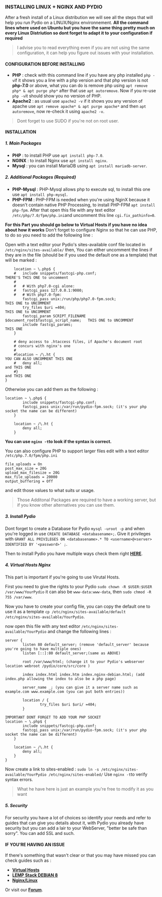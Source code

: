 ### INSTALLING LINUX + NGINX AND PYDIO
After a fresh install of a Linux distribution we will see all the steps that will help you run Pydio on a LINUX/Nginx environnement.
**All the command lines where used on Ubuntu but you have the same thing pretty much on every Linux Distriution so dont forget to adapt it to your configuration if required**

> I advise you to read everything even if you are not using the same configuration, it can help you figure out issues with your installation.

#### CONFIGURATION BEFORE INSTALLING
+ **PHP** : check with this command line if you have any php installed `php -v`if it shows you a line with a php version and that php version is not **php-7.0** or above,
what you can do is remove php using `apt remove php* & apt purge php*`
after that use `apt autoremove`. Now if you re-use `php -v`it should show you no version of PHP.
+ **Apache2** : as usual use `apache2 -v` if it shows you any version of apache use `apt remove apache* & apt purge apache*`
and then `apt autoremove`, now re-check it using `apache2 -v`.

> Dont forget to use SUDO if you're not on root user.

#### INSTALLATION

##### 1. Main Packages
+ **PHP** : to install PHP use `apt install php-7.0`.
+ **NGINX** : to install Nginx use `apt install nginx`.
+ **Mysql** : you can install MariaDB using `apt install mariadb-server`.


##### 2. Additional Packages (Required)

+ **PHP-Mysql** : PHP-Mysql allows php to execute sql, to install this one use `apt install php-mysql`.
+ **PHP-FPM** : PHP-FPM is needed when you're using NginX because it doesn't contain native PHP Processing,
to install PHP-FPM `apt install php-fpm`.
After that open this file with any text editor `/etc/php/7.0/fpm/php.ini`and uncomment this line `cgi.fix_pathinfo=0`.

**For this Part you should go below to Virtual Hosts if you have no idea about how it works**
Don't forget to configure Nginx so that he can use PHP, to do so you need to add the following line :

Open with a text editor your Pydio's sites-available conf file located in `/etc/nginx/sites-available/` then,
You can either uncomment the lines if they are in the file (should be if you used the default one as a template) that will be marked :
```
	location ~ \.php$ {
	#	include snippets/fastcgi-php.conf;                                  THERE'S THIS ONE to uncomment
	#
	#	# With php7.0-cgi alone:
	#	fastcgi_pass 127.0.0.1:9000;
	#	# With php7.0-fpm:
		fastcgi_pass unix:/run/php/php7.0-fpm.sock;                         THIS ONE to UNCOMMENT
		try_files $uri =404;                                                THIS ONE to UNCOMMENT   
		fastcgi_param SCRIPT_FILENAME $document_root$fastcgi_script_name;   THIS ONE to UNCOMMENT
		include fastcgi_params;		                                        THIS ONE 
	}

	# deny access to .htaccess files, if Apache's document root
	# concurs with nginx's one
	#
	#location ~ /\.ht {                                                     YOU CAN ALSO UNCOMMENT THIS ONE
	#	deny all;                                                           and THIS ONE 
	#}                                                                      and THIS ONE
}

```

Otherwise you can add them as the following :
```
location ~ \.php$ {
        include snippets/fastcgi-php.conf;
        fastcgi_pass unix:/var/run/pydio-fpm.sock; (it's your php socket the name can be different)
    }

    location ~ /\.ht {
        deny all;
    }
```

**You can use `nginx -t`to look if the syntax is correct.**

You can also configure PHP to support larger files edit with a text editor `/etc/php.7.0/fpm/php.ini`
```
file_uploads = On
post_max_size = 20G
upload_max_filesize = 20G
max_file_uploads = 20000
output_buffering = Off
```
and edit those values to what suits ur usage.  


> Those Additonal Packages are required to have a working server, but if you know other alternatives you can use them.

##### 3. Install Pydio
Dont forget to create a Database for Pydio `mysql -uroot -p`
and when you're logged in use `CREATE DATABASE <databasename>;`.
Give it privileges with `GRANT ALL PRIVILEGES ON <databasename>.* TO <username>@<server> IDENTIFIED BY '<password>' ;`.

Then to install Pydio you have multiple ways check them right **[HERE](https://pydio.com/en/docs/v8/installation-guide)**.


##### 4. Virtual Hosts Nginx
This part is important if you're going to use Virutal Hosts.

First you need to give the rights to your Pydio `sudo chown -R $USER:$USER /var/www/YourPydio`
it can also be `www-data:www-data`,
then `sudo chmod -R 755 /var/www`.


Now you have to create your config file, you can copy the default one to use it as a template 
`cp /etc/nginx/sites-available/default /etc/nginx/sites-available/YourPydio`.

now open this file with any text editor `/etc/nginx/sites-available/YourPydio`
and change the following lines :
```
server {
        listen 80 default_server; (remove 'default_server' because you're going to have multiple ones)
        listen [::]:80 default_server;(same as ABOVE)

        root /var/www/html; (change it to your Pydio's webserver location webroot /pydio/core/src/core )
        
        index index.html index.htm index.nginx-debian.html; (add index.php allowing the index to also be a php page)

        server_name _; (you can give it a server name such as example.com www.example.com (you can put both entries))

        location / {
                try_files $uri $uri/ =404;
        }

IMPORTANT DONT FORGET TO ADD YOUR PHP SOCKET 
location ~ \.php$ {
        include snippets/fastcgi-php.conf;
        fastcgi_pass unix:/var/run/pydio-fpm.sock; (it's your php socket the name can be different)
    }

    location ~ /\.ht {
        deny all;
    }
}

```
Now create a link to sites-enabled :
`sudo ln -s /etc/nginx/sites-available/YourPydio /etc/nginx/sites-enabled/` 
Use `nginx -t`to verify syntax errors.

>What he have here is just an example you're free to modify it as you want

##### 5. Security
For security you have a lot of choices so identify your needs and refer to guides that can give you details about it,
with Pydio you already have security but you can add a lair to your WebServer, "better be safe than sorry".
You can add SSL and such.

#### IF YOU'RE HAVING AN ISSUE
If there's something that wasn't clear or that you may have missed
you can check guides such as :

+ **[Virtual Hosts](https://www.digitalocean.com/community/tutorials/how-to-set-up-nginx-server-blocks-virtual-hosts-on-ubuntu-16-04)**
+ **[LEMP Stack DEBIAN 8](https://www.digitalocean.com/community/tutorials/how-to-install-linux-nginx-mysql-php-lemp-stack-on-debian-8)**
+ **[Nginx/Linux](https://www.digitalocean.com/community/tutorials/how-to-install-nginx-on-ubuntu-16-04)**

Or visit our **[Forum](https://forum.pydio.com/)**.

